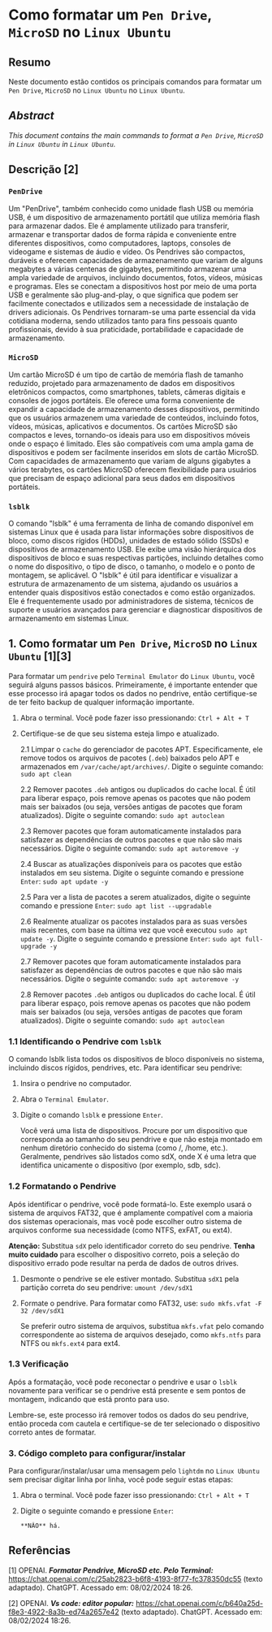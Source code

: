 # Como formatar um `Pen Drive`, `MicroSD` no `Linux Ubuntu`

## Resumo

Neste documento estão contidos os principais comandos para formatar um `Pen Drive`, `MicroSD` no `Linux Ubuntu` no `Linux Ubuntu`.

## _Abstract_

_This document contains the main commands to format a `Pen Drive`, `MicroSD` in `Linux Ubuntu` in `Linux Ubuntu`._


## Descrição [2]

### `PenDrive`

Um "PenDrive", também conhecido como unidade flash USB ou memória USB, é um dispositivo de armazenamento portátil que utiliza memória flash para armazenar dados. Ele é amplamente utilizado para transferir, armazenar e transportar dados de forma rápida e conveniente entre diferentes dispositivos, como computadores, laptops, consoles de videogame e sistemas de áudio e vídeo. Os Pendrives são compactos, duráveis e oferecem capacidades de armazenamento que variam de alguns megabytes a várias centenas de gigabytes, permitindo armazenar uma ampla variedade de arquivos, incluindo documentos, fotos, vídeos, músicas e programas. Eles se conectam a dispositivos host por meio de uma porta USB e geralmente são plug-and-play, o que significa que podem ser facilmente conectados e utilizados sem a necessidade de instalação de drivers adicionais. Os Pendrives tornaram-se uma parte essencial da vida cotidiana moderna, sendo utilizados tanto para fins pessoais quanto profissionais, devido à sua praticidade, portabilidade e capacidade de armazenamento.

### `MicroSD`

Um cartão MicroSD é um tipo de cartão de memória flash de tamanho reduzido, projetado para armazenamento de dados em dispositivos eletrônicos compactos, como smartphones, tablets, câmeras digitais e consoles de jogos portáteis. Ele oferece uma forma conveniente de expandir a capacidade de armazenamento desses dispositivos, permitindo que os usuários armazenem uma variedade de conteúdos, incluindo fotos, vídeos, músicas, aplicativos e documentos. Os cartões MicroSD são compactos e leves, tornando-os ideais para uso em dispositivos móveis onde o espaço é limitado. Eles são compatíveis com uma ampla gama de dispositivos e podem ser facilmente inseridos em slots de cartão MicroSD. Com capacidades de armazenamento que variam de alguns gigabytes a vários terabytes, os cartões MicroSD oferecem flexibilidade para usuários que precisam de espaço adicional para seus dados em dispositivos portáteis.

### `lsblk`

O comando "lsblk" é uma ferramenta de linha de comando disponível em sistemas Linux que é usada para listar informações sobre dispositivos de bloco, como discos rígidos (HDDs), unidades de estado sólido (SSDs) e dispositivos de armazenamento USB. Ele exibe uma visão hierárquica dos dispositivos de bloco e suas respectivas partições, incluindo detalhes como o nome do dispositivo, o tipo de disco, o tamanho, o modelo e o ponto de montagem, se aplicável. O "lsblk" é útil para identificar e visualizar a estrutura de armazenamento de um sistema, ajudando os usuários a entender quais dispositivos estão conectados e como estão organizados. Ele é frequentemente usado por administradores de sistema, técnicos de suporte e usuários avançados para gerenciar e diagnosticar dispositivos de armazenamento em sistemas Linux.


## 1. Como formatar um `Pen Drive`, `MicroSD` no `Linux Ubuntu` [1][3]

Para formatar um `pendrive` pelo `Terminal Emulator` do `Linux Ubuntu`, você seguirá alguns passos básicos. Primeiramente, é importante entender que esse processo irá apagar todos os dados no pendrive, então certifique-se de ter feito backup de qualquer informação importante.

1. Abra o terminal. Você pode fazer isso pressionando: `Ctrl + Alt + T`    

2. Certifique-se de que seu sistema esteja limpo e atualizado.

    2.1 Limpar o `cache` do gerenciador de pacotes APT. Especificamente, ele remove todos os arquivos de pacotes (`.deb`) baixados pelo APT e armazenados em `/var/cache/apt/archives/`. Digite o seguinte comando: `sudo apt clean` 
    
    2.2 Remover pacotes `.deb` antigos ou duplicados do cache local. É útil para liberar espaço, pois remove apenas os pacotes que não podem mais ser baixados (ou seja, versões antigas de pacotes que foram atualizados). Digite o seguinte comando: `sudo apt autoclean`

    2.3 Remover pacotes que foram automaticamente instalados para satisfazer as dependências de outros pacotes e que não são mais necessários. Digite o seguinte comando: `sudo apt autoremove -y`

    2.4 Buscar as atualizações disponíveis para os pacotes que estão instalados em seu sistema. Digite o seguinte comando e pressione `Enter`: `sudo apt update -y`

    2.5 Para ver a lista de pacotes a serem atualizados, digite o seguinte comando e pressione `Enter`:  `sudo apt list --upgradable`

    2.6 Realmente atualizar os pacotes instalados para as suas versões mais recentes, com base na última vez que você executou `sudo apt update -y`. Digite o seguinte comando e pressione `Enter`: `sudo apt full-upgrade -y`

    2.7 Remover pacotes que foram automaticamente instalados para satisfazer as dependências de outros pacotes e que não são mais necessários. Digite o seguinte comando: `sudo apt autoremove -y`

    2.8 Remover pacotes `.deb` antigos ou duplicados do cache local. É útil para liberar espaço, pois remove apenas os pacotes que não podem mais ser baixados (ou seja, versões antigas de pacotes que foram atualizados). Digite o seguinte comando: `sudo apt autoclean`

### 1.1 Identificando o Pendrive com `lsblk`

O comando lsblk lista todos os dispositivos de bloco disponíveis no sistema, incluindo discos rígidos, pendrives, etc. Para identificar seu pendrive:

1. Insira o pendrive no computador.

2. Abra o `Terminal Emulator`.

3. Digite o comando `lsblk` e pressione `Enter`.

    Você verá uma lista de dispositivos. Procure por um dispositivo que corresponda ao tamanho do seu pendrive e que não esteja montado em nenhum diretório conhecido do sistema (como /, /home, etc.). Geralmente, pendrives são listados como sdX, onde X é uma letra que identifica unicamente o dispositivo (por exemplo, sdb, sdc).


### 1.2 Formatando o Pendrive

Após identificar o pendrive, você pode formatá-lo. Este exemplo usará o sistema de arquivos FAT32, que é amplamente compatível com a maioria dos sistemas operacionais, mas você pode escolher outro sistema de arquivos conforme sua necessidade (como NTFS, exFAT, ou ext4).

**Atenção:** Substitua `sdX` pelo identificador correto do seu pendrive. **Tenha muito cuidado** para escolher o dispositivo correto, pois a seleção do dispositivo errado pode resultar na perda de dados de outros drives.

1. Desmonte o pendrive se ele estiver montado. Substitua `sdX1` pela partição correta do seu pendrive: `umount /dev/sdX1`

2. Formate o pendrive. Para formatar como FAT32, use: `sudo mkfs.vfat -F 32 /dev/sdX1`

    Se preferir outro sistema de arquivos, substitua `mkfs.vfat` pelo comando correspondente ao sistema de arquivos desejado, como `mkfs.ntfs` para NTFS ou `mkfs.ext4` para ext4.


### 1.3 Verificação

Após a formatação, você pode reconectar o pendrive e usar o `lsblk` novamente para verificar se o pendrive está presente e sem pontos de montagem, indicando que está pronto para uso.

Lembre-se, este processo irá remover todos os dados do seu pendrive, então proceda com cautela e certifique-se de ter selecionado o dispositivo correto antes de formatar.

### 3. Código completo para configurar/instalar

Para configurar/instalar/usar uma mensagem pelo `lightdm` no `Linux Ubuntu` sem precisar digitar linha por linha, você pode seguir estas etapas:

1. Abra o terminal. Você pode fazer isso pressionando: `Ctrl + Alt + T`

2. Digite o seguinte comando e pressione `Enter`:

    ```
    **NÂO** há.
    ```


## Referências

[1] OPENAI. ***Formatar Pendrive, MicroSD etc. Pelo Terminal:*** https://chat.openai.com/c/25ab2823-b6f8-4193-8f77-fc378350dc55 (texto adaptado). ChatGPT. Acessado em: 08/02/2024 18:26.

[2] OPENAI. ***Vs code: editor popular:*** https://chat.openai.com/c/b640a25d-f8e3-4922-8a3b-ed74a2657e42 (texto adaptado). ChatGPT. Acessado em: 08/02/2024 18:26.

